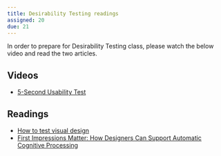 ```yaml
---
title: Desirability Testing readings
assigned: 20
due: 21
---
```


In order to prepare for Desirability Testing class, please watch the below video and read the two articles. 

Videos
--------

- [5-Second Usability Test](https://www.nngroup.com/videos/5-second-usability-test/)


Readings
--------

- [How to test visual design](https://www.nngroup.com/articles/testing-visual-design/)
- [First Impressions Matter: How Designers Can Support Automatic Cognitive Processing](https://www.nngroup.com/articles/first-impressions-human-automaticity/)
